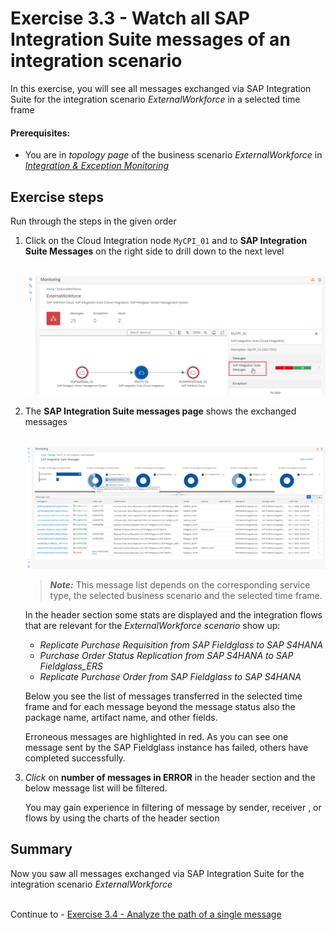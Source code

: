 # Exercise 3.3 - Watch all SAP Integration Suite messages of an integration scenario

In this exercise, you will see all messages exchanged via SAP Integration Suite for the integration scenario *ExternalWorkforce* in a selected time frame

#### Prerequisites:

- You are in *topology page* of the business scenario *ExternalWorkforce* in [*Integration & Exception Monitoring*](https://teched22-cloudalm-003.eu10.alm.cloud.sap/shell/run?sap-ui-app-id=com.sap.crun.imapp.ui#/Home)
## Exercise steps

Run through the steps in the given order

1.	Click on the Cloud Integration node `MyCPI_01` and to **SAP Integration Suite Messages** on the right side to drill down to the next level

    <br>![](/exercises/ex3/images/IMWorkforceTopoCPI.png) 
     
2.	The **SAP Integration Suite messages page** shows the exchanged messages

    <br>![](/exercises/ex3/images/IMWorkforceCPIMessages.png) 
    
    >
    > ***Note:*** This message list depends on the corresponding service type, the selected business scenario and the selected time frame. 
    > 
    
    In the header section some stats are displayed and the integration flows that are relevant for the *ExternalWorkforce scenario* show up:
    - *Replicate Purchase Requisition from SAP Fieldglass to SAP S4HANA*
    - *Purchase Order Status Replication from SAP S4HANA to SAP Fieldglass_ERS*
    - *Replicate Purchase Order from SAP Fieldglass to SAP S4HANA*

    Below you see the list of messages transferred in the selected time frame and for each message beyond the message status also the package name, artifact name, and other fields.
    
    Erroneous messages are highlighted in red. As you can see one message sent by the SAP Fieldglass instance has failed, others have completed successfully. 
    
3. *Click* on **number of messages in ERROR** in the header section and the below message list will be filtered. 

    You may gain experience in filtering of message by sender, receiver , or flows by using the charts of the header section

## Summary

Now you saw all messages exchanged via SAP Integration Suite for the integration scenario *ExternalWorkforce*

<br>Continue to - [Exercise 3.4 - Analyze the path of a single message](/exercises/ex3/ex34/)
